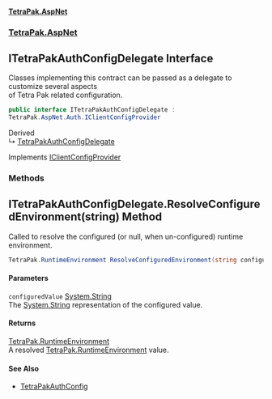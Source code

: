 #### [TetraPak.AspNet](index.md 'index')
### [TetraPak.AspNet](TetraPak_AspNet.md 'TetraPak.AspNet')
## ITetraPakAuthConfigDelegate Interface
Classes implementing this contract can be passed as a delegate to customize several aspects  
of Tetra Pak related configuration.   
```csharp
public interface ITetraPakAuthConfigDelegate :
TetraPak.AspNet.Auth.IClientConfigProvider
```

Derived  
&#8627; [TetraPakAuthConfigDelegate](TetraPak_AspNet_TetraPakAuthConfigDelegate.md 'TetraPak.AspNet.TetraPakAuthConfigDelegate')  

Implements [IClientConfigProvider](TetraPak_AspNet_Auth_IClientConfigProvider.md 'TetraPak.AspNet.Auth.IClientConfigProvider')  
### Methods
<a name='TetraPak_AspNet_ITetraPakAuthConfigDelegate_ResolveConfiguredEnvironment(string)'></a>
## ITetraPakAuthConfigDelegate.ResolveConfiguredEnvironment(string) Method
Called to resolve the configured (or null, when un-configured) runtime environment.  
```csharp
TetraPak.RuntimeEnvironment ResolveConfiguredEnvironment(string configuredValue);
```
#### Parameters
<a name='TetraPak_AspNet_ITetraPakAuthConfigDelegate_ResolveConfiguredEnvironment(string)_configuredValue'></a>
`configuredValue` [System.String](https://docs.microsoft.com/en-us/dotnet/api/System.String 'System.String')  
The [System.String](https://docs.microsoft.com/en-us/dotnet/api/System.String 'System.String') representation of the configured value.
  
#### Returns
[TetraPak.RuntimeEnvironment](https://docs.microsoft.com/en-us/dotnet/api/TetraPak.RuntimeEnvironment 'TetraPak.RuntimeEnvironment')  
A resolved [TetraPak.RuntimeEnvironment](https://docs.microsoft.com/en-us/dotnet/api/TetraPak.RuntimeEnvironment 'TetraPak.RuntimeEnvironment') value.  
  
#### See Also
- [TetraPakAuthConfig](TetraPak_AspNet_TetraPakAuthConfig.md 'TetraPak.AspNet.TetraPakAuthConfig')
